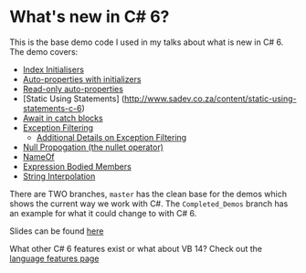 # What's new in C# 6?

This is the base demo code I used in my talks about what is new in C# 6. The demo covers:
- [Index Initialisers](http://www.sadev.co.za/content/index-initialisers-c-6)
- [Auto-properties with initializers](http://www.sadev.co.za/content/auto-properties-initializers-c-6)
- [Read-only auto-properties](http://www.sadev.co.za/content/read-only-auto-properties-c-6)
- [Static Using Statements] (http://www.sadev.co.za/content/static-using-statements-c-6)
- [Await in catch blocks](http://www.sadev.co.za/content/exceptions-what-happens-when-exception-occurs-inside-catch-or-inside-when-c-6-how-smart)
- [Exception Filtering](http://www.sadev.co.za/content/exception-filtering-c-6)
  - [Additional Details on Exception Filtering](http://www.sadev.co.za/content/exceptions-what-happens-when-exception-occurs-inside-catch-or-inside-when-c-6-how-smart)
- [Null Propogation (the nullet operator)](http://www.sadev.co.za/content/null-propagation-operator-nullet-c-6)
- [NameOf](http://www.sadev.co.za/content/nameof-c-6)
- [Expression Bodied Members](http://www.sadev.co.za/content/expression-bodied-members-c-6)
- [String Interpolation](http://www.sadev.co.za/content/string-interpolation-c-6)

There are TWO branches, `master` has the clean base for the demos which shows the current way we work with C#. The `Completed_Demos` branch has an example for what it could change to with C# 6.

Slides can be found [here](http://www.slideshare.net/rmaclean/sharp-sharp-with-c-6?ref=https://github.com/rmaclean/sharpsharpwithcsharp6)

What other C# 6 features exist or what about VB 14? Check out the [language features page](https://github.com/dotnet/roslyn/wiki/Languages-features-in-C%23-6-and-VB-14)
